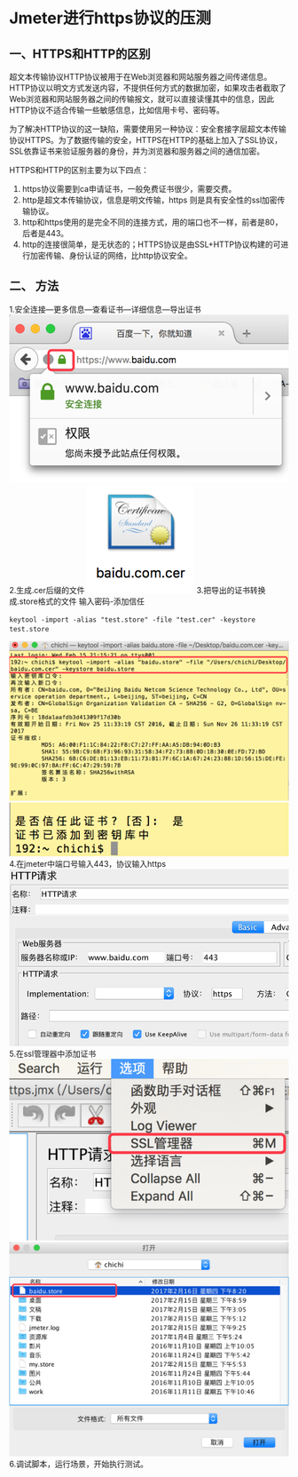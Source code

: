 # Jmeter进行https协议的压测

## 一、HTTPS和HTTP的区别

超文本传输协议HTTP协议被用于在Web浏览器和网站服务器之间传递信息。HTTP协议以明文方式发送内容，不提供任何方式的数据加密，如果攻击者截取了Web浏览器和网站服务器之间的传输报文，就可以直接读懂其中的信息，因此HTTP协议不适合传输一些敏感信息，比如信用卡号、密码等。

为了解决HTTP协议的这一缺陷，需要使用另一种协议：安全套接字层超文本传输协议HTTPS。为了数据传输的安全，HTTPS在HTTP的基础上加入了SSL协议，SSL依靠证书来验证服务器的身份，并为浏览器和服务器之间的通信加密。

HTTPS和HTTP的区别主要为以下四点：

1. https协议需要到ca申请证书，一般免费证书很少，需要交费。
2. http是超文本传输协议，信息是明文传输，https 则是具有安全性的ssl加密传输协议。
3. http和https使用的是完全不同的连接方式，用的端口也不一样，前者是80，后者是443。
4. http的连接很简单，是无状态的；HTTPS协议是由SSL+HTTP协议构建的可进行加密传输、身份认证的网络，比http协议安全。

## 二、 方法

1.安全连接—更多信息—查看证书—详细信息—导出证书
![](./images/jmeter_07_01.png)
2.生成.cer后缀的文件
![](./images/jmeter_07_02.png)
3.把导出的证书转换成.store格式的文件
输入密码-添加信任

`keytool -import -alias "test.store" -file "test.cer" -keystore test.store`

![](./images/jmeter_07_03.png)
![](./images/jmeter_07_04.png)
4.在jmeter中端口号输入443，协议输入https
![](./images/jmeter_07_05.png)
5.在ssl管理器中添加证书
![](./images/jmeter_07_06.png)
![](./images/jmeter_07_07.png)
6.调试脚本，运行场景，开始执行测试。